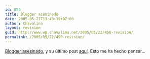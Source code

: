 ```yaml
---
id: 895
title: Blogger asesinado
date: 2005-05-22T13:49:39+02:00
author: Chavalina
layout: revision
guid: http://www.wp.chavalina.net/2005/05/22/450-revision/
permalink: /2005/05/22/450-revision/
---
```

<a href="http://barrapunto.com/article.pl?sid=05/05/21/1240252" target="_blank">Blogger asesinado</a>, y su &uacute;ltimo post <a href="http://www.xanga.com/item.aspx?user=ToTo247&#038;tab=weblogs&#038;uid=261268578#comment" target="_blank">aqu&iacute;</a>. Esto me ha hecho pensar…